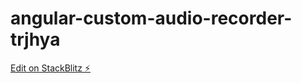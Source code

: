# angular-custom-audio-recorder-trjhya

[Edit on StackBlitz ⚡️](https://stackblitz.com/edit/angular-custom-audio-recorder-trjhya)